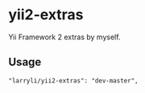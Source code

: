 # yii2-extras

Yii Framework 2 extras by myself.

## Usage

```
"larryli/yii2-extras": "dev-master",
```
